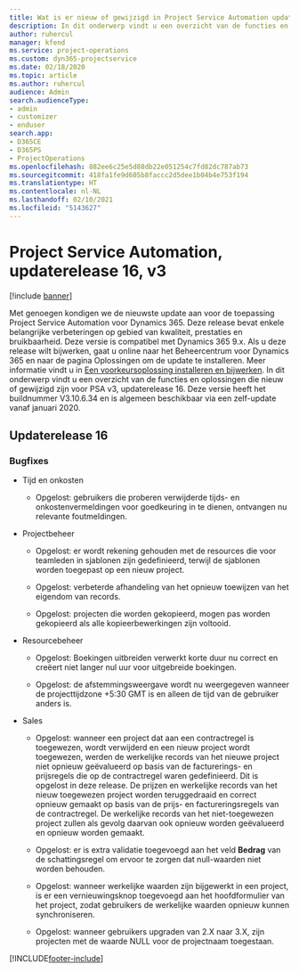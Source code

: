 ```yaml
---
title: Wat is er nieuw of gewijzigd in Project Service Automation updaterelease 16, v3
description: In dit onderwerp vindt u een overzicht van de functies en oplossingen die beschikbaar zijn voor Project Service Automation updaterelease 16, v3.
author: ruhercul
manager: kfend
ms.service: project-operations
ms.custom: dyn365-projectservice
ms.date: 02/18/2020
ms.topic: article
ms.author: ruhercul
audience: Admin
search.audienceType:
- admin
- customizer
- enduser
search.app:
- D365CE
- D365PS
- ProjectOperations
ms.openlocfilehash: 882ee6c25e5d88db22e051254c7fd82dc787ab73
ms.sourcegitcommit: 418fa1fe9d605b8faccc2d5dee1b04b4e753f194
ms.translationtype: HT
ms.contentlocale: nl-NL
ms.lasthandoff: 02/10/2021
ms.locfileid: "5143627"
---
```

# <a name="project-service-automation-update-release-16-v3"></a>Project Service Automation, updaterelease 16, v3

[!include [banner](../includes/psa-now-project-operations.md)]

Met genoegen kondigen we de nieuwste update aan voor de toepassing Project Service Automation voor Dynamics 365. Deze release bevat enkele belangrijke verbeteringen op gebied van kwaliteit, prestaties en bruikbaarheid.  Deze versie is compatibel met Dynamics 365 9.x. Als u deze release wilt bijwerken, gaat u online naar het Beheercentrum voor Dynamics 365 en naar de pagina Oplossingen om de update te installeren. Meer informatie vindt u in [Een voorkeursoplossing installeren en bijwerken](https://docs.microsoft.com/dynamics365/project-service/upgrade-psa-home-page).
In dit onderwerp vindt u een overzicht van de functies en oplossingen die nieuw of gewijzigd zijn voor PSA v3, updaterelease 16. Deze versie heeft het buildnummer V3.10.6.34 en is algemeen beschikbaar via een zelf-update vanaf januari 2020.


## <a name="update-release-16"></a>Updaterelease 16

### <a name="bug-fixes"></a>Bugfixes

-   Tijd en onkosten

    -   Opgelost: gebruikers die proberen verwijderde tijds- en onkostenvermeldingen voor goedkeuring in te dienen, ontvangen nu relevante foutmeldingen.

-   Projectbeheer

    -   Opgelost: er wordt rekening gehouden met de resources die voor teamleden in sjablonen zijn gedefinieerd, terwijl de sjablonen worden toegepast op een nieuw project.

    -   Opgelost: verbeterde afhandeling van het opnieuw toewijzen van het eigendom van records.

    -   Opgelost: projecten die worden gekopieerd, mogen pas worden gekopieerd als alle kopieerbewerkingen zijn voltooid.

-   Resourcebeheer

    -   Opgelost: Boekingen uitbreiden verwerkt korte duur nu correct en creëert niet langer nul uur voor uitgebreide boekingen.

    -   Opgelost: de afstemmingsweergave wordt nu weergegeven wanneer de projecttijdzone +5:30 GMT is en alleen de tijd van de gebruiker anders is.

-   Sales

    -   Opgelost: wanneer een project dat aan een contractregel is toegewezen, wordt verwijderd en een nieuw project wordt toegewezen, werden de werkelijke records van het nieuwe project niet opnieuw geëvalueerd op basis van de facturerings- en prijsregels die op de contractregel waren gedefinieerd. Dit is opgelost in deze release. De prijzen en werkelijke records van het nieuw toegewezen project worden teruggedraaid en correct opnieuw gemaakt op basis van de prijs- en factureringsregels van de contractregel. De werkelijke records van het niet-toegewezen project zullen als gevolg daarvan ook opnieuw worden geëvalueerd en opnieuw worden gemaakt.

    -   Opgelost: er is extra validatie toegevoegd aan het veld **Bedrag** van de schattingsregel om ervoor te zorgen dat null-waarden niet worden behouden.

    -   Opgelost: wanneer werkelijke waarden zijn bijgewerkt in een project, is er een vernieuwingsknop toegevoegd aan het hoofdformulier van het project, zodat gebruikers de werkelijke waarden opnieuw kunnen synchroniseren.

    -   Opgelost: wanneer gebruikers upgraden van 2.X naar 3.X, zijn projecten met de waarde NULL voor de projectnaam toegestaan.



[!INCLUDE[footer-include](../includes/footer-banner.md)]